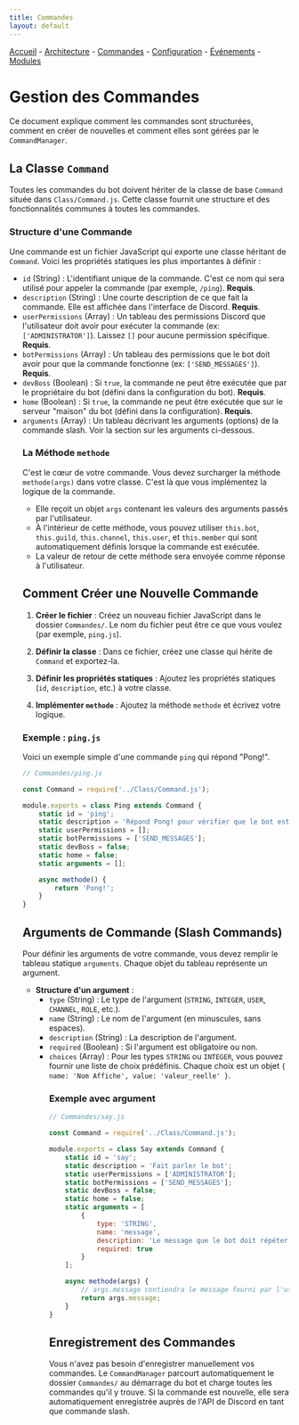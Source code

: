 ```yaml
---
title: Commandes
layout: default
---
```

[Accueil](./index.md) - [Architecture](./architecture.md) - [Commandes](./commands.md) - [Configuration](./configuration.md) - [Événements](./events.md) - [Modules](./modules.md)

# Gestion des Commandes

Ce document explique comment les commandes sont structurées, comment en créer de nouvelles et comment elles sont gérées par le `CommandManager`.

## La Classe `Command`

Toutes les commandes du bot doivent hériter de la classe de base `Command` située dans `Class/Command.js`. Cette classe fournit une structure et des fonctionnalités communes à toutes les commandes.

### Structure d'une Commande

Une commande est un fichier JavaScript qui exporte une classe héritant de `Command`. Voici les propriétés statiques les plus importantes à définir :

-   `id` (String) : L'identifiant unique de la commande. C'est ce nom qui sera utilisé pour appeler la commande (par exemple, `/ping`). **Requis**.
-   `description` (String) : Une courte description de ce que fait la commande. Elle est affichée dans l'interface de Discord. **Requis**.
-   `userPermissions` (Array<String>) : Un tableau des permissions Discord que l'utilisateur doit avoir pour exécuter la commande (ex: `['ADMINISTRATOR']`). Laissez `[]` pour aucune permission spécifique. **Requis**.
-   `botPermissions` (Array<String>) : Un tableau des permissions que le bot doit avoir pour que la commande fonctionne (ex: `['SEND_MESSAGES']`). **Requis**.
-   `devBoss` (Boolean) : Si `true`, la commande ne peut être exécutée que par le propriétaire du bot (défini dans la configuration du bot). **Requis**.
-   `home` (Boolean) : Si `true`, la commande ne peut être exécutée que sur le serveur "maison" du bot (défini dans la configuration). **Requis**.
-   `arguments` (Array<Object>) : Un tableau décrivant les arguments (options) de la commande slash. Voir la section sur les arguments ci-dessous.

### La Méthode `methode`

C'est le cœur de votre commande. Vous devez surcharger la méthode `methode(args)` dans votre classe. C'est là que vous implémentez la logique de la commande.

-   Elle reçoit un objet `args` contenant les valeurs des arguments passés par l'utilisateur.
-   À l'intérieur de cette méthode, vous pouvez utiliser `this.bot`, `this.guild`, `this.channel`, `this.user`, et `this.member` qui sont automatiquement définis lorsque la commande est exécutée.
-   La valeur de retour de cette méthode sera envoyée comme réponse à l'utilisateur.

## Comment Créer une Nouvelle Commande

1.  **Créer le fichier** : Créez un nouveau fichier JavaScript dans le dossier `Commandes/`. Le nom du fichier peut être ce que vous voulez (par exemple, `ping.js`).

2.  **Définir la classe** : Dans ce fichier, créez une classe qui hérite de `Command` et exportez-la.

3.  **Définir les propriétés statiques** : Ajoutez les propriétés statiques (`id`, `description`, etc.) à votre classe.

4.  **Implémenter `methode`** : Ajoutez la méthode `methode` et écrivez votre logique.

### Exemple : `ping.js`

Voici un exemple simple d'une commande `ping` qui répond "Pong!".

```javascript
// Commandes/ping.js

const Command = require('../Class/Command.js');

module.exports = class Ping extends Command {
    static id = 'ping';
    static description = 'Répond Pong! pour vérifier que le bot est en ligne';
    static userPermissions = [];
    static botPermissions = ['SEND_MESSAGES'];
    static devBoss = false;
    static home = false;
    static arguments = [];

    async methode() {
        return 'Pong!';
    }
}
```

## Arguments de Commande (Slash Commands)

Pour définir les arguments de votre commande, vous devez remplir le tableau statique `arguments`. Chaque objet du tableau représente un argument.

-   **Structure d'un argument** :
    -   `type` (String) : Le type de l'argument (`STRING`, `INTEGER`, `USER`, `CHANNEL`, `ROLE`, etc.).
    -   `name` (String) : Le nom de l'argument (en minuscules, sans espaces).
    -   `description` (String) : La description de l'argument.
    -   `required` (Boolean) : Si l'argument est obligatoire ou non.
    -   `choices` (Array<Object>) : Pour les types `STRING` ou `INTEGER`, vous pouvez fournir une liste de choix prédéfinis. Chaque choix est un objet `{ name: 'Nom Affiche', value: 'valeur_reelle' }`.

### Exemple avec argument

```javascript
// Commandes/say.js

const Command = require('../Class/Command.js');

module.exports = class Say extends Command {
    static id = 'say';
    static description = 'Fait parler le bot';
    static userPermissions = ['ADMINISTRATOR'];
    static botPermissions = ['SEND_MESSAGES'];
    static devBoss = false;
    static home = false;
    static arguments = [
        {
            type: 'STRING',
            name: 'message',
            description: 'Le message que le bot doit répéter',
            required: true
        }
    ];

    async methode(args) {
        // args.message contiendra le message fourni par l'utilisateur
        return args.message;
    }
}
```

## Enregistrement des Commandes

Vous n'avez pas besoin d'enregistrer manuellement vos commandes. Le `CommandManager` parcourt automatiquement le dossier `Commandes/` au démarrage du bot et charge toutes les commandes qu'il y trouve. Si la commande est nouvelle, elle sera automatiquement enregistrée auprès de l'API de Discord en tant que commande slash.
